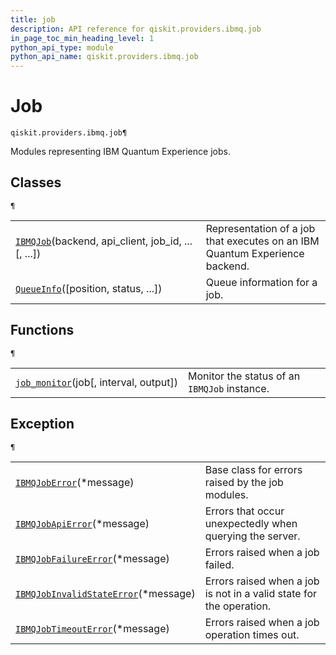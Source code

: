 ```yaml
---
title: job
description: API reference for qiskit.providers.ibmq.job
in_page_toc_min_heading_level: 1
python_api_type: module
python_api_name: qiskit.providers.ibmq.job
---
```


<span id="module-qiskit.providers.ibmq.job" />

<span id="qiskit-providers-ibmq-job" />

# Job

<span id="module-qiskit.providers.ibmq.job" />

`qiskit.providers.ibmq.job¶`

Modules representing IBM Quantum Experience jobs.

## Classes

<span id="module-qiskit.providers.ibmq.job" />

`¶`

|                                                                                                                                |                                                                             |
| ------------------------------------------------------------------------------------------------------------------------------ | --------------------------------------------------------------------------- |
| [`IBMQJob`](qiskit.providers.ibmq.job.IBMQJob "qiskit.providers.ibmq.job.IBMQJob")(backend, api\_client, job\_id, ...\[, ...]) | Representation of a job that executes on an IBM Quantum Experience backend. |
| [`QueueInfo`](qiskit.providers.ibmq.job.QueueInfo "qiskit.providers.ibmq.job.QueueInfo")(\[position, status, ...])             | Queue information for a job.                                                |

## Functions

<span id="module-qiskit.providers.ibmq.job" />

`¶`

|                                                                                                                          |                                              |
| ------------------------------------------------------------------------------------------------------------------------ | -------------------------------------------- |
| [`job_monitor`](qiskit.providers.ibmq.job.job_monitor "qiskit.providers.ibmq.job.job_monitor")(job\[, interval, output]) | Monitor the status of an `IBMQJob` instance. |

## Exception

<span id="module-qiskit.providers.ibmq.job" />

`¶`

|                                                                                                                                                  |                                                                     |
| ------------------------------------------------------------------------------------------------------------------------------------------------ | ------------------------------------------------------------------- |
| [`IBMQJobError`](qiskit.providers.ibmq.job.IBMQJobError "qiskit.providers.ibmq.job.IBMQJobError")(\*message)                                     | Base class for errors raised by the job modules.                    |
| [`IBMQJobApiError`](qiskit.providers.ibmq.job.IBMQJobApiError "qiskit.providers.ibmq.job.IBMQJobApiError")(\*message)                            | Errors that occur unexpectedly when querying the server.            |
| [`IBMQJobFailureError`](qiskit.providers.ibmq.job.IBMQJobFailureError "qiskit.providers.ibmq.job.IBMQJobFailureError")(\*message)                | Errors raised when a job failed.                                    |
| [`IBMQJobInvalidStateError`](qiskit.providers.ibmq.job.IBMQJobInvalidStateError "qiskit.providers.ibmq.job.IBMQJobInvalidStateError")(\*message) | Errors raised when a job is not in a valid state for the operation. |
| [`IBMQJobTimeoutError`](qiskit.providers.ibmq.job.IBMQJobTimeoutError "qiskit.providers.ibmq.job.IBMQJobTimeoutError")(\*message)                | Errors raised when a job operation times out.                       |

